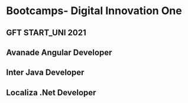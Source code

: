 # Bootcamps- Digital Innovation One

## GFT START_UNI 2021

## Avanade Angular Developer

## Inter Java Developer

## Localiza .Net Developer